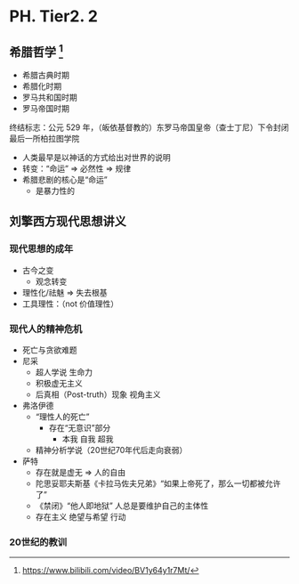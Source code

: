 # PH. Tier2. 2
## 希腊哲学 [^1]
* 希腊古典时期
* 希腊化时期
* 罗马共和国时期
* 罗马帝国时期

终结标志：公元 529 年，（皈依基督教的）东罗马帝国皇帝（查士丁尼）下令封闭最后一所柏拉图学院

* 人类最早是以神话的方式给出对世界的说明
* 转变：“命运” ⇒ 必然性 ⇒ 规律
* 希腊悲剧的核心是“命运”
	* 是暴力性的

## 刘擎西方现代思想讲义
### 现代思想的成年
* 古今之变
	* 观念转变
* 理性化/祛魅 ⇒ 失去根基
* 工具理性：（not 价值理性）

### 现代人的精神危机
* 死亡与贪欲难题
* 尼采
	* 超人学说 生命力
	* 积极虚无主义
	* 后真相（Post-truth）现象 视角主义
* 弗洛伊德
	* “理性人的死亡”
		* 存在“无意识”部分
			* 本我 自我 超我
	* 精神分析学说（20世纪70年代后走向衰弱）
* 萨特
	* 存在就是虚无 ⇒ 人的自由
	* 陀思妥耶夫斯基《卡拉马佐夫兄弟》“如果上帝死了，那么一切都被允许了”
	* 《禁闭》“他人即地狱” 人总是要维护自己的主体性
	* 存在主义 绝望与希望 行动

### 20世纪的教训

[^1]: <https://www.bilibili.com/video/BV1y64y1r7Mt/>
